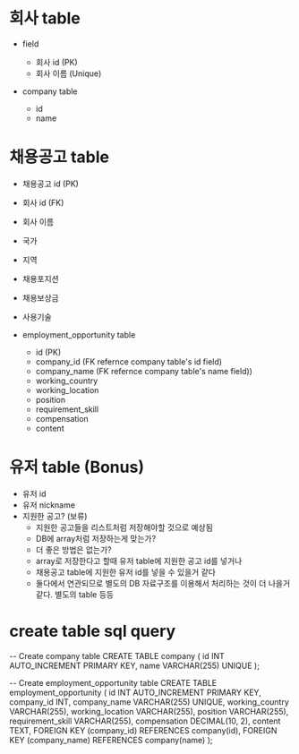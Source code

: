 # 회사 table

- field

  - 회사 id (PK)
  - 회사 이름 (Unique)

- company table
  - id
  - name

# 채용공고 table

- 채용공고 id (PK)
- 회사 id (FK)
- 회사 이름
- 국가
- 지역
- 채용포지션
- 채용보상금
- 사용기술

- employment_opportunity table
  - id (PK)
  - company_id (FK refernce company table's id field)
  - company_name (FK refernce company table's name field))
  - working_country
  - working_location
  - position
  - requirement_skill
  - compensation
  - content

# 유저 table (Bonus)

- 유저 id
- 유저 nickname
- 지원한 공고? (보류)
  - 지원한 공고들을 리스트처럼 저장해야할 것으로 예상됨
  - DB에 array처럼 저장하는게 맞는가?
  - 더 좋은 방법은 없는가?
  - array로 저장한다고 할때 유저 table에 지원한 공고 id를 넣거나
  - 채용공고 table에 지원한 유저 id를 넣을 수 있을거 같다
  - 둘다에서 연관되므로 별도의 DB 자료구조를 이용해서 처리하는 것이 더 나을거 같다. 별도의 table 등등

# create table sql query

-- Create company table
CREATE TABLE company (
id INT AUTO_INCREMENT PRIMARY KEY,
name VARCHAR(255) UNIQUE
);

-- Create employment_opportunity table
CREATE TABLE employment_opportunity (
id INT AUTO_INCREMENT PRIMARY KEY,
company_id INT,
company_name VARCHAR(255) UNIQUE,
working_country VARCHAR(255),
working_location VARCHAR(255),
position VARCHAR(255),
requirement_skill VARCHAR(255),
compensation DECIMAL(10, 2),
content TEXT,
FOREIGN KEY (company_id) REFERENCES company(id),
FOREIGN KEY (company_name) REFERENCES company(name)
);
